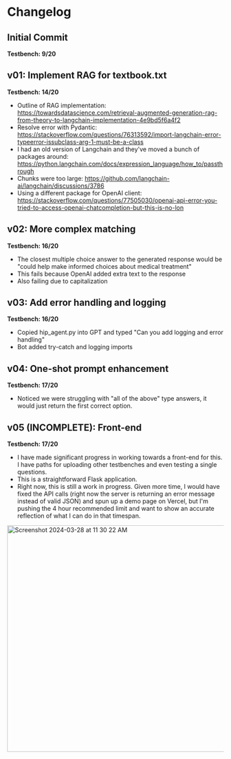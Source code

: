 # Changelog

## Initial Commit
**Testbench: 9/20**

## v01: Implement RAG for textbook.txt
**Testbench: 14/20**
- Outline of RAG implementation: https://towardsdatascience.com/retrieval-augmented-generation-rag-from-theory-to-langchain-implementation-4e9bd5f6a4f2
- Resolve error with Pydantic: https://stackoverflow.com/questions/76313592/import-langchain-error-typeerror-issubclass-arg-1-must-be-a-class
- I had an old version of Langchain and they've moved a bunch of packages around: https://python.langchain.com/docs/expression_language/how_to/passthrough
- Chunks were too large: https://github.com/langchain-ai/langchain/discussions/3786
- Using a different package for OpenAI client: https://stackoverflow.com/questions/77505030/openai-api-error-you-tried-to-access-openai-chatcompletion-but-this-is-no-lon

## v02: More complex matching
**Testbench: 16/20**
- The closest multiple choice answer to the generated response would be "could help make informed choices about medical treatment"
- This fails because OpenAI added extra text to the response
- Also failing due to capitalization

## v03: Add error handling and logging
**Testbench: 16/20**
- Copied hip_agent.py into GPT and typed "Can you add logging and error handling"
- Bot added try-catch and logging imports

## v04: One-shot prompt enhancement
**Testbench: 17/20**
- Noticed we were struggling with "all of the above" type answers, it would just return the first correct option.

## v05 (INCOMPLETE): Front-end
**Testbench: 17/20**
- I have made significant progress in working towards a front-end for this. I have paths for uploading other testbenches and even testing a single questions.
- This is a straightforward Flask application.
- Right now, this is still a work in progress. Given more time, I would have fixed the API calls (right now the server is returning an error message instead of valid JSON) and spun up a demo page on Vercel, but I'm pushing the 4 hour recommended limit and want to show an accurate reflection of what I can do in that timespan.

<img width="527" alt="Screenshot 2024-03-28 at 11 30 22 AM" src="https://github.com/abrarfrahman/hippocratic-th/assets/28537119/860f0bd4-ae5a-4297-8090-f0ddf5da8c4a">
